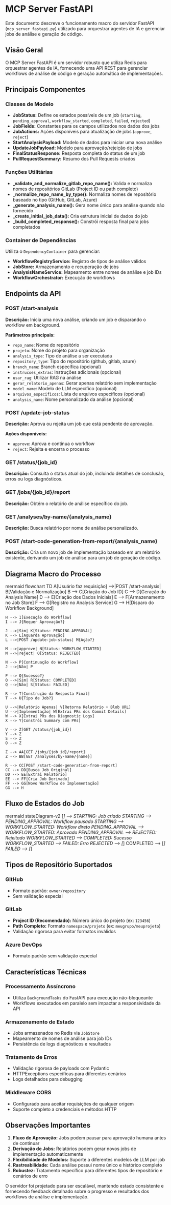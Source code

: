 # MCP Server FastAPI

Este documento descreve o funcionamento macro do servidor FastAPI (`mcp_server_fastapi.py`) utilizado para orquestrar agentes de IA e gerenciar jobs de análise e geração de código.

## Visão Geral

O MCP Server FastAPI é um servidor robusto que utiliza Redis para orquestrar agentes de IA, fornecendo uma API REST para gerenciar workflows de análise de código e geração automática de implementações.

## Principais Componentes

### Classes de Modelo

- **JobStatus:** Define os estados possíveis de um job (`starting`, `pending_approval`, `workflow_started`, `completed`, `failed`, `rejected`)
- **JobFields:** Constantes para os campos utilizados nos dados dos jobs
- **JobActions:** Ações disponíveis para atualização de jobs (`approve`, `reject`)
- **StartAnalysisPayload:** Modelo de dados para iniciar uma nova análise
- **UpdateJobPayload:** Modelo para aprovação/rejeição de jobs
- **FinalStatusResponse:** Resposta completa do status de um job
- **PullRequestSummary:** Resumo dos Pull Requests criados

### Funções Utilitárias

- **_validate_and_normalize_gitlab_repo_name():** Valida e normaliza nomes de repositórios GitLab (Project ID ou path completo)
- **_normalize_repo_name_by_type():** Normaliza nomes de repositório baseado no tipo (GitHub, GitLab, Azure)
- **_generate_analysis_name():** Gera nome único para análise quando não fornecido
- **_create_initial_job_data():** Cria estrutura inicial de dados do job
- **_build_completed_response():** Constrói resposta final para jobs completados

### Container de Dependências

Utiliza o `DependencyContainer` para gerenciar:
- **WorkflowRegistryService:** Registro de tipos de análise válidos
- **JobStore:** Armazenamento e recuperação de jobs
- **AnalysisNameService:** Mapeamento entre nomes de análise e job IDs
- **WorkflowOrchestrator:** Execução de workflows

## Endpoints da API

### POST /start-analysis
**Descrição:** Inicia uma nova análise, criando um job e disparando o workflow em background.

**Parâmetros principais:**
- `repo_name`: Nome do repositório
- `projeto`: Nome do projeto para organização
- `analysis_type`: Tipo de análise a ser executada
- `repository_type`: Tipo do repositório (github, gitlab, azure)
- `branch_name`: Branch específica (opcional)
- `instrucoes_extras`: Instruções adicionais (opcional)
- `usar_rag`: Utilizar RAG na análise
- `gerar_relatorio_apenas`: Gerar apenas relatório sem implementação
- `model_name`: Modelo de LLM específico (opcional)
- `arquivos_especificos`: Lista de arquivos específicos (opcional)
- `analysis_name`: Nome personalizado da análise (opcional)

### POST /update-job-status
**Descrição:** Aprova ou rejeita um job que está pendente de aprovação.

**Ações disponíveis:**
- `approve`: Aprova e continua o workflow
- `reject`: Rejeita e encerra o processo

### GET /status/{job_id}
**Descrição:** Consulta o status atual do job, incluindo detalhes de conclusão, erros ou logs diagnósticos.

### GET /jobs/{job_id}/report
**Descrição:** Obtém o relatório de análise específico do job.

### GET /analyses/by-name/{analysis_name}
**Descrição:** Busca relatório por nome de análise personalizado.

### POST /start-code-generation-from-report/{analysis_name}
**Descrição:** Cria um novo job de implementação baseado em um relatório existente, derivando um job de análise para um job de geração de código.

## Diagrama Macro do Processo

mermaid
flowchart TD
    A[Usuário faz requisição] -->|POST /start-analysis| B[Validação e Normalização]
    B --> C[Criação do Job ID]
    C --> D[Geração do Analysis Name]
    D --> E[Criação dos Dados Iniciais]
    E --> F[Armazenamento no Job Store]
    F --> G[Registro no Analysis Service]
    G --> H[Disparo do Workflow Background]
    
    H --> I[Execução do Workflow]
    I --> J{Requer Aprovação?}
    
    J -->|Sim| K[Status: PENDING_APPROVAL]
    K --> L[Aguarda Aprovação]
    L -->|POST /update-job-status| M{Ação?}
    
    M -->|approve| N[Status: WORKFLOW_STARTED]
    M -->|reject| O[Status: REJECTED]
    
    N --> P[Continuação do Workflow]
    J -->|Não| P
    
    P --> Q{Sucesso?}
    Q -->|Sim| R[Status: COMPLETED]
    Q -->|Não| S[Status: FAILED]
    
    R --> T[Construção da Resposta Final]
    T --> U{Tipo de Job?}
    
    U -->|Relatório Apenas| V[Retorna Relatório + Blob URL]
    U -->|Implementação| W[Extrai PRs dos Commit Details]
    W --> X[Extrai PRs dos Diagnostic Logs]
    X --> Y[Constrói Summary com PRs]
    
    V --> Z[GET /status/{job_id}]
    Y --> Z
    S --> Z
    O --> Z
    
    Z --> AA[GET /jobs/{job_id}/report]
    Z --> BB[GET /analyses/by-name/{name}]
    
    R --> CC[POST /start-code-generation-from-report]
    CC --> DD[Busca Job Original]
    DD --> EE[Extrai Relatório]
    EE --> FF[Cria Job Derivado]
    FF --> GG[Novo Workflow de Implementação]
    GG --> H


## Fluxo de Estados do Job

mermaid
stateDiagram-v2
    [*] --> STARTING: Job criado
    STARTING --> PENDING_APPROVAL: Workflow pausado
    STARTING --> WORKFLOW_STARTED: Workflow direto
    PENDING_APPROVAL --> WORKFLOW_STARTED: Aprovado
    PENDING_APPROVAL --> REJECTED: Rejeitado
    WORKFLOW_STARTED --> COMPLETED: Sucesso
    WORKFLOW_STARTED --> FAILED: Erro
    REJECTED --> [*]
    COMPLETED --> [*]
    FAILED --> [*]


## Tipos de Repositório Suportados

### GitHub
- Formato padrão: `owner/repository`
- Sem validação especial

### GitLab
- **Project ID (Recomendado):** Número único do projeto (ex: `123456`)
- **Path Completo:** Formato `namespace/projeto` (ex: `meugrupo/meuprojeto`)
- Validação rigorosa para evitar formatos inválidos

### Azure DevOps
- Formato padrão sem validação especial

## Características Técnicas

### Processamento Assíncrono
- Utiliza `BackgroundTasks` do FastAPI para execução não-bloqueante
- Workflows executados em paralelo sem impactar a responsividade da API

### Armazenamento de Estado
- Jobs armazenados no Redis via `JobStore`
- Mapeamento de nomes de análise para job IDs
- Persistência de logs diagnósticos e resultados

### Tratamento de Erros
- Validação rigorosa de payloads com Pydantic
- HTTPExceptions específicas para diferentes cenários
- Logs detalhados para debugging

### Middleware CORS
- Configurado para aceitar requisições de qualquer origem
- Suporte completo a credenciais e métodos HTTP

## Observações Importantes

1. **Fluxo de Aprovação:** Jobs podem pausar para aprovação humana antes de continuar
2. **Derivação de Jobs:** Relatórios podem gerar novos jobs de implementação automaticamente
3. **Flexibilidade de Modelos:** Suporte a diferentes modelos de LLM por job
4. **Rastreabilidade:** Cada análise possui nome único e histórico completo
5. **Robustez:** Tratamento específico para diferentes tipos de repositório e cenários de erro

O servidor foi projetado para ser escalável, mantendo estado consistente e fornecendo feedback detalhado sobre o progresso e resultados dos workflows de análise e implementação.